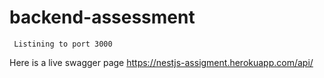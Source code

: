# backend-assessment
```
 Listining to port 3000
 ```
Here is a live swagger page
https://nestjs-assigment.herokuapp.com/api/
